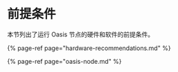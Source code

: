 #  前提条件

本节列出了运行 Oasis 节点的硬件和软件的前提条件。

{% page-ref page="hardware-recommendations.md" %}

{% page-ref page="oasis-node.md" %}
